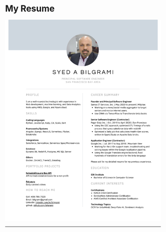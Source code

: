 # My Resume

![alt text](/public/assets/img/SyedBilgrami-resume.png "Professional Resume of Syed A Bilgrami")

---

